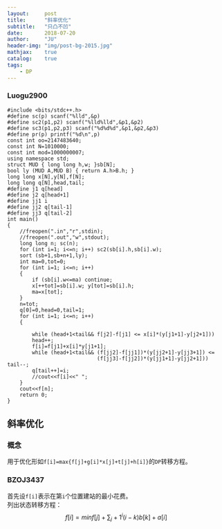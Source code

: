 ```yaml
---
layout:     post
title:      "斜率优化"
subtitle:   "只凸不凹"
date:       2018-07-20
author:     "JU"
header-img: "img/post-bg-2015.jpg"
mathjax:    true
catalog:    true
tags:
    - DP
---
```


### Luogu2900

    #include <bits/stdc++.h>
    #define sc(p) scanf("%lld",&p)
    #define sc2(p1,p2) scanf("%lld%lld",&p1,&p2)
    #define sc3(p1,p2,p3) scanf("%d%d%d",&p1,&p2,&p3)
    #define pr(p) printf("%d\n",p)
    const int oo=2147483640;
    const int N=1010000;
    const int mod=1000000007;
    using namespace std;
    struct MUD { long long h,w; }sb[N];
    bool ly (MUD A,MUD B) { return A.h>B.h; }
    long long x[N],y[N],f[N];
    long long q[N],head,tail;
    #define j1 q[head]
    #define j2 q[head+1]
    #define jj1 i
    #define jj2 q[tail-1]
    #define jj3 q[tail-2]
    int main()
    {
        //freopen(".in","r",stdin);
        //freopen(".out","w",stdout);
        long long n; sc(n);
        for (int i=1; i<=n; i++) sc2(sb[i].h,sb[i].w);
        sort (sb+1,sb+n+1,ly);
        int ma=0,tot=0;
        for (int i=1; i<=n; i++)
        {
            if (sb[i].w<=ma) continue;
            x[++tot]=sb[i].w; y[tot]=sb[i].h;
            ma=x[tot];
        }
        n=tot;
        q[0]=0,head=0,tail=1;
        for (int i=1; i<=n; i++)
        {

            while (head+1<tail&& f[j2]-f[j1] <= x[i]*(y[j1+1]-y[j2+1]))
            head++;
            f[i]=f[j1]+x[i]*y[j1+1];
            while (head+1<tail&& (f[jj2]-f[jj1])*(y[jj2+1]-y[jj3+1]) <= 
                                 (f[jj3]-f[jj2])*(y[jj1+1]-y[jj2+1])) tail--;
            q[tail++]=i;
            //cout<<f[i]<<" "; 
        }
        cout<<f[n];
        return 0;
    }


## 斜率优化
### 概念
用于优化形如`f[i]=max{f[j]+g[i]*x[j]+t[j]+h[i]}`的`DP`转移方程。
### BZOJ3437
首先设`f[i]`表示在第`i`个位置建站的最小花费。  
列出状态转移方程：$$f[i]=min{f[j]+ \sum_j+1^i (i-k)b[k]+a[i]}$$


